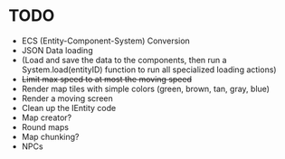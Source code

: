 # TODO
* ECS (Entity-Component-System) Conversion
* JSON Data loading
*	(Load and save the data to the components, then run a System.load(entityID) function to run all specialized loading actions)
* ~~Limit max speed to at most the moving speed~~
* Render map tiles with simple colors (green, brown, tan, gray, blue)
* Render a moving screen
* Clean up the IEntity code
* Map creator? 
* Round maps
* Map chunking? 
* NPCs 